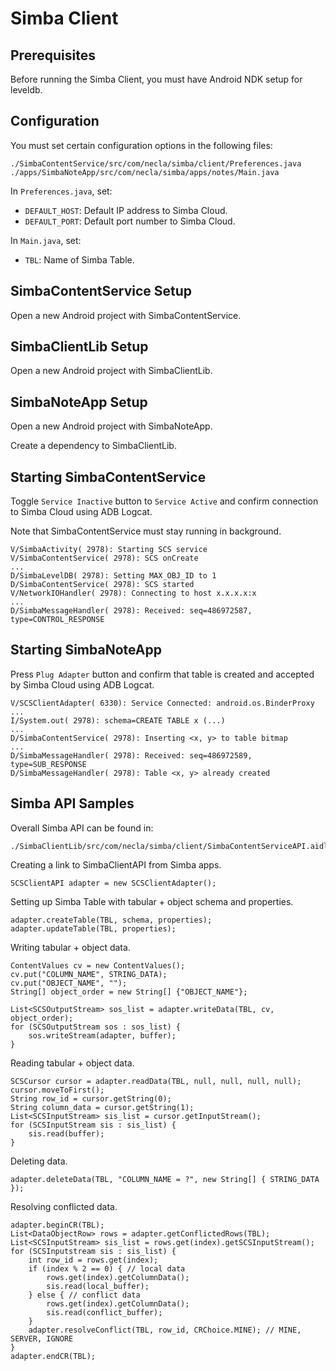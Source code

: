Simba Client
===========

Prerequisites
-------------
Before running the Simba Client, you must have Android NDK setup for leveldb.  

Configuration
-------------
You must set certain configuration options in the following files:  
```
./SimbaContentService/src/com/necla/simba/client/Preferences.java
./apps/SimbaNoteApp/src/com/necla/simba/apps/notes/Main.java
```

In `Preferences.java`, set:  
  * `DEFAULT_HOST`: Default IP address to Simba Cloud.  
  * `DEFAULT_PORT`: Default port number to Simba Cloud.  

In `Main.java`, set:  
  * `TBL`: Name of Simba Table.  

SimbaContentService Setup
---------------
Open a new Android project with SimbaContentService.  

SimbaClientLib Setup
-----------
Open a new Android project with SimbaClientLib.

SimbaNoteApp Setup
--------------------
Open a new Android project with SimbaNoteApp.

Create a dependency to SimbaClientLib.

Starting SimbaContentService
----------------------
Toggle `Service Inactive` button to `Service Active` and confirm connection to Simba Cloud using ADB Logcat. 

Note that SimbaContentService must stay running in background.

```
V/SimbaActivity( 2978): Starting SCS service
V/SimbaContentService( 2978): SCS onCreate
...
D/SimbaLevelDB( 2978): Setting MAX_OBJ_ID to 1
D/SimbaContentService( 2978): SCS started
V/NetworkIOHandler( 2978): Connecting to host x.x.x.x:x
...
D/SimbaMessageHandler( 2978): Received: seq=486972587, type=CONTROL_RESPONSE
```

Starting SimbaNoteApp
-----------------------------------
Press `Plug Adapter` button and confirm that table is created and accepted by Simba Cloud using ADB Logcat.

```
V/SCSClientAdapter( 6330): Service Connected: android.os.BinderProxy
...
I/System.out( 2978): schema=CREATE TABLE x (...)
...
D/SimbaContentService( 2978): Inserting <x, y> to table bitmap
...
D/SimbaMessageHandler( 2978): Received: seq=486972589, type=SUB_RESPONSE
D/SimbaMessageHandler( 2978): Table <x, y> already created
```

Simba API Samples
-------------------
Overall Simba API can be found in:
```
./SimbaClientLib/src/com/necla/simba/client/SimbaContentServiceAPI.aidl
```

Creating a link to SimbaClientAPI from Simba apps.
```
SCSClientAPI adapter = new SCSClientAdapter();
```

Setting up Simba Table with tabular + object schema and properties.
```
adapter.createTable(TBL, schema, properties);
adapter.updateTable(TBL, properties);
```

Writing tabular + object data.
```
ContentValues cv = new ContentValues();
cv.put("COLUMN_NAME", STRING_DATA);
cv.put("OBJECT_NAME", "");
String[] object_order = new String[] {"OBJECT_NAME"};

List<SCSOutputStream> sos_list = adapter.writeData(TBL, cv, object_order);
for (SCSOutputStream sos : sos_list) {
	sos.writeStream(adapter, buffer);
}
```

Reading tabular + object data.
```
SCSCursor cursor = adapter.readData(TBL, null, null, null, null);
cursor.moveToFirst();
String row_id = cursor.getString(0);
String column_data = cursor.getString(1);
List<SCSInputStream> sis_list = cursor.getInputStream();
for (SCSInputStream sis : sis_list) {
	sis.read(buffer);
}
```

Deleting data.
```
adapter.deleteData(TBL, "COLUMN_NAME = ?", new String[] { STRING_DATA });
```

Resolving conflicted data.
```
adapter.beginCR(TBL);
List<DataObjectRow> rows = adapter.getConflictedRows(TBL);
List<SCSInputStream> sis_list = rows.get(index).getSCSInputStream();
for (SCSInputstream sis : sis_list) {
	int row_id = rows.get(index); 
	if (index % 2 == 0) { // local data
		rows.get(index).getColumnData();
		sis.read(local_buffer);		
	} else { // conflict data
		rows.get(index).getColumnData();
		sis.read(conflict_buffer);
	}
	adapter.resolveConflict(TBL, row_id, CRChoice.MINE); // MINE, SERVER, IGNORE
}
adapter.endCR(TBL);
```














